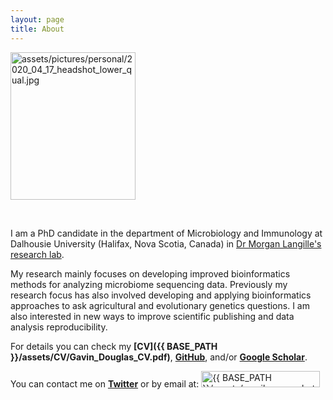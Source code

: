 ```yaml
---
layout: page
title: About
---
```


<td class="left">
        <img src="{{ BASE_PATH }}/assets/pictures/personal/2020_04_17_headshot_lower_qual.jpg" alt="assets/pictures/personal/2020_04_17_headshot_lower_qual.jpg" title="2020_04_17_headshot_lower_qual" align="middle" height="236" width="200">
</td>

<p>
<br />
</p>

I am a PhD candidate in the department of Microbiology and Immunology at Dalhousie University (Halifax, Nova Scotia, Canada) in [Dr Morgan Langille's research lab](http://morganlangille.com).

My research mainly focuses on developing improved bioinformatics methods for analyzing microbiome sequencing data. Previously my research focus has also involved developing and applying bioinformatics approaches to ask agricultural and evolutionary genetics questions. I am also interested in new ways to improve scientific publishing and data analysis reproducibility.

For details you can check my **[CV]({{ BASE_PATH }}/assets/CV/Gavin_Douglas_CV.pdf)**, **[GitHub](https://github.com/gavinmdouglas)**, and/or **[Google Scholar](https://scholar.google.ca/citations?hl=en&user=EhhXPUkAAAAJ)**.

You can contact me on **[Twitter](https://twitter.com/gavin_m_douglas)** or by email at: <img src="{{ BASE_PATH }}/assets/gmail_screenshot.jpg" alt="{{ BASE_PATH }}/assets/gmail_screenshot.jpg" title="gmail" width="190" height="26">
